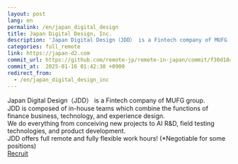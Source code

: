 ```yaml
---
layout: post
lang: en
permalink: /en/japan_digital_design
title: Japan Digital Design, Inc.
description: 'Japan Digital Design（JDD） is a Fintech company of MUFG group.  JDD is composed of in-house teams which combine the functions of finance business, technology, and experience design.  We do everything from conceiving new projects to AI R&amp;D, field testing technologies, and product development. JDD offers full remote and fully flexible work hours! (*Negotiable for some positions) Recruit'
categories: full_remote
link: https://japan-d2.com
commit_url: https://github.com/remote-jp/remote-in-japan/commit/f30d18a926b8074482cd6e64450dce494a41ac88
commit_at:  2025-01-16 01:42:38 +0900
redirect_from:
  - /en/japan_digital_design_inc
---
```


<p>Japan Digital Design（JDD） is a Fintech company of MUFG group. <br />JDD is composed of in-house teams which combine the functions of finance business, technology, and experience design. <br />We do everything from conceiving new projects to AI R&D, field testing technologies, and product development.<br />JDD offers full remote and fully flexible work hours! (*Negotiable for some positions)<br /><a href="https://japan-d2.com/careers">Recruit</a></p>
